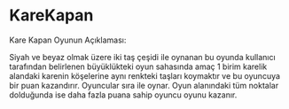 # KareKapan

Kare Kapan Oyunun Açıklaması:

Siyah ve beyaz olmak üzere iki taş çeşidi ile oynanan bu oyunda kullanıcı tarafından belirlenen büyüklükteki oyun sahasında amaç 1 birim karelik alandaki karenin köşelerine aynı renkteki taşları koymaktır ve bu oyuncuya bir puan kazandırır. 
Oyuncular sıra ile oynar. Oyun alanındaki tüm noktalar dolduğunda ise daha fazla puana sahip oyuncu oyunu kazanır.
